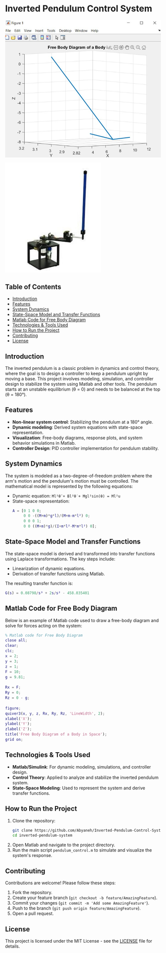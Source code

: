 # Inverted Pendulum Control System

![Project Image_1](https://github.com/Abyaneh/Inverted-Pendulum-Control-System/blob/main/Code%20and%20photos/picture/1.jpg) 

![Project Image_2](https://github.com/Abyaneh/Inverted-Pendulum-Control-System/blob/main/Code%20and%20photos/picture/shape.jpg) 

## Table of Contents
- [Introduction](#introduction)
- [Features](#features)
- [System Dynamics](#system-dynamics)
- [State-Space Model and Transfer Functions](#state-space-model-and-transfer-functions)
- [Matlab Code for Free Body Diagram](#matlab-code-for-free-body-diagram)
- [Technologies & Tools Used](#technologies--tools-used)
- [How to Run the Project](#how-to-run-the-project)
- [Contributing](#contributing)
- [License](#license)

## Introduction
The inverted pendulum is a classic problem in dynamics and control theory, where the goal is to design a controller to keep a pendulum upright by moving a base. This project involves modeling, simulation, and controller design to stabilize the system using Matlab and other tools. The pendulum starts at an unstable equilibrium (θ = 0) and needs to be balanced at the top (θ = 180°).

## Features
- **Non-linear system control**: Stabilizing the pendulum at a 180° angle.
- **Dynamic modeling**: Derived system equations with state-space representation.
- **Visualization**: Free-body diagrams, response plots, and system behavior simulations in Matlab.
- **Controller Design**: PID controller implementation for pendulum stability.

## System Dynamics
The system is modeled as a two-degree-of-freedom problem where the arm's motion and the pendulum's motion must be controlled. The mathematical model is represented by the following equations:
- Dynamic equation: `Ml²θ̈ + Bl²θ̇ + Mgl²sin(θ) = Ml²u`
- State-space representation:
  ```matlab
  A = [0 1 0 0;
       0 0 -((M+m)*g*l)/(M+m-m*l²) 0;
       0 0 0 1;
       0 0 ((M+m)*g)/(I+m*l²-M*m*l²) 0];
  ```

## State-Space Model and Transfer Functions
The state-space model is derived and transformed into transfer functions using Laplace transformations. The key steps include:
- Linearization of dynamic equations.
- Derivation of transfer functions using Matlab.

The resulting transfer function is:
```matlab
G(s) = 0.08798/s³ + 2s/s² - 458.035401
```

## Matlab Code for Free Body Diagram
Below is an example of Matlab code used to draw a free-body diagram and solve for forces acting on the system:
```matlab
% Matlab code for Free Body Diagram
close all;
clear;
clc;
x = 2;
y = 3;
z = 1;
F = 10;
g = 9.81;

Rx = F;
Ry = 0;
Rz = 0 - g;

figure;
quiver3(x, y, z, Rx, Ry, Rz, 'LineWidth', 2);
xlabel('X');
ylabel('Y');
zlabel('Z');
title('Free Body Diagram of a Body in Space');
grid on;
```

## Technologies & Tools Used
- **Matlab/Simulink**: For dynamic modeling, simulations, and controller design.
- **Control Theory**: Applied to analyze and stabilize the inverted pendulum system.
- **State-Space Modeling**: Used to represent the system and derive transfer functions.
  
## How to Run the Project
1. Clone the repository:
   ```bash
   git clone https://github.com/Abyaneh/Inverted-Pendulum-Control-System/tree/main
   cd inverted-pendulum-system
   ```
2. Open Matlab and navigate to the project directory.
3. Run the main script `pendulum_control.m` to simulate and visualize the system's response.


## Contributing
Contributions are welcome! Please follow these steps:
1. Fork the repository.
2. Create your feature branch (`git checkout -b feature/AmazingFeature`).
3. Commit your changes (`git commit -m 'Add some AmazingFeature'`).
4. Push to the branch (`git push origin feature/AmazingFeature`).
5. Open a pull request.

## License
This project is licensed under the MIT License - see the [LICENSE](LICENSE) file for details.

